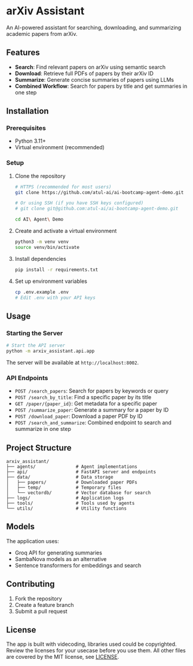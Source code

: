 # arXiv Assistant

An AI-powered assistant for searching, downloading, and summarizing academic papers from arXiv.

## Features

- **Search**: Find relevant papers on arXiv using semantic search
- **Download**: Retrieve full PDFs of papers by their arXiv ID
- **Summarize**: Generate concise summaries of papers using LLMs
- **Combined Workflow**: Search for papers by title and get summaries in one step

## Installation

### Prerequisites
- Python 3.11+
- Virtual environment (recommended)

### Setup

1. Clone the repository
   ```bash
   # HTTPS (recommended for most users)
   git clone https://github.com/atul-ai/ai-bootcamp-agent-demo.git
   
   # Or using SSH (if you have SSH keys configured)
   # git clone git@github.com:atul-ai/ai-bootcamp-agent-demo.git
   
   cd AI\ Agent\ Demo
   ```

2. Create and activate a virtual environment
   ```bash
   python3 -m venv venv
   source venv/bin/activate
   ```

3. Install dependencies
   ```bash
   pip install -r requirements.txt
   ```

4. Set up environment variables
   ```bash
   cp .env.example .env
   # Edit .env with your API keys
   ```

## Usage

### Starting the Server

```bash
# Start the API server
python -m arxiv_assistant.api.app
```

The server will be available at `http://localhost:8002`.

### API Endpoints

- `POST /search_papers`: Search for papers by keywords or query
- `POST /search_by_title`: Find a specific paper by its title
- `GET /paper/{paper_id}`: Get metadata for a specific paper
- `POST /summarize_paper`: Generate a summary for a paper by ID
- `POST /download_paper`: Download a paper PDF by ID
- `POST /search_and_summarize`: Combined endpoint to search and summarize in one step

## Project Structure

```
arxiv_assistant/
├── agents/               # Agent implementations
├── api/                  # FastAPI server and endpoints
├── data/                 # Data storage
│   ├── papers/           # Downloaded paper PDFs
│   ├── temp/             # Temporary files
│   └── vectordb/         # Vector database for search
├── logs/                 # Application logs
├── tools/                # Tools used by agents
└── utils/                # Utility functions
```

## Models

The application uses:
- Groq API for generating summaries
- SambaNova models as an alternative
- Sentence transformers for embeddings and search

## Contributing

1. Fork the repository
2. Create a feature branch
3. Submit a pull request

## License
The app is built with videcoding, libraries used could be copyrighted. Review the licenses for your usecase before you use them.
All other files are covered by the MIT license, see [LICENSE](https://github.com/atul-ai/ai-bootcamp-agent-demo/blob/main/LICENSE). 
